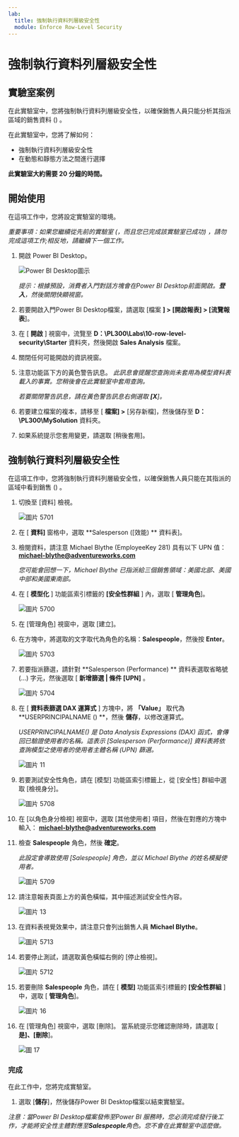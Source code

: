 ```yaml
---
lab:
  title: 強制執行資料列層級安全性
  module: Enforce Row-Level Security
---
```



# **強制執行資料列層級安全性**

## **實驗室案例**

在此實驗室中，您將強制執行資料列層級安全性，以確保銷售人員只能分析其指派區域的銷售資料 () 。

在此實驗室中，您將了解如何：

- 強制執行資料列層級安全性
- 在動態和靜態方法之間進行選擇

**此實驗室大約需要 20 分鐘的時間。**

## **開始使用**

在這項工作中，您將設定實驗室的環境。

*重要事項：如果您繼續從先前的實驗室 (，而且您已完成該實驗室已成功) ，請勿完成這項工作;相反地，請繼續下一個工作。*

1. 開啟 Power BI Desktop。

    ![Power BI Desktop圖示](Linked_image_Files/02-load-data-with-power-query-in-power-bi-desktop_image1.png)

    *提示：根據預設，消費者入門對話方塊會在Power BI Desktop前面開啟。**登入**，然後關閉快顯視窗。*

1. 若要開啟入門Power BI Desktop檔案，請選取 [檔案 **] > [開啟報表] > [流覽報表**]。

1. 在 [ **開啟** ] 視窗中，流覽至 **D：\PL300\Labs\10-row-level-security\Starter** 資料夾，然後開啟 **Sales Analysis** 檔案。

1. 關閉任何可能開啟的資訊視窗。

1. 注意功能區下方的黃色警告訊息。 *此訊息會提醒您查詢尚未套用為模型資料表載入的事實。您稍後會在此實驗室中套用查詢。*
    
    *若要關閉警告訊息，請在黃色警告訊息右側選取 **[X**]。*

1. 若要建立檔案的複本，請移至 [ **檔案] >** [另存新檔]，然後儲存至 **D：\PL300\MySolution** 資料夾。

1. 如果系統提示您套用變更，請選取 [稍後套用]。

## **強制執行資料列層級安全性**

在這項工作中，您將強制執行資料列層級安全性，以確保銷售人員只能在其指派的區域中看到銷售 () 。

1. 切換至 [資料] 檢視。

   ![圖片 5701](Linked_image_Files/04-configure-data-model-in-power-bi-desktop-advanced_image20.png)

1. 在 [ **資料]** 窗格中，選取 **Salesperson ([效能) ** 資料表]。


1. 檢閱資料，請注意 Michael Blythe (EmployeeKey 281) 具有以下 UPN 值： **michael-blythe@adventureworks.com**
    
    *您可能會回想一下，Michael Blythe 已指派給三個銷售領域：美國北部、美國中部和美國東南部。*

1. 在 [ **模型化** ] 功能區索引標籤的 **[安全性群組** ] 內，選取 [ **管理角色**]。

    ![圖片 5700](Linked_image_Files/04-configure-data-model-in-power-bi-desktop-advanced_image21.png)

1. 在 [管理角色] 視窗中，選取 [建立]。

1. 在方塊中，將選取的文字取代為角色的名稱：**Salespeople**，然後按 **Enter**。

   ![圖片 5703](Linked_image_Files/04-configure-data-model-in-power-bi-desktop-advanced_image23.png)

1. 若要指派篩選，請針對 **Salesperson (Performance) ** 資料表選取省略號 (...) 字元，然後選取 [ **新增篩選 \| 條件 [UPN]** 。

   ![圖片 5704](Linked_image_Files/04-configure-data-model-in-power-bi-desktop-advanced_image24.png)

1. 在 [ **資料表篩選 DAX 運算式** ] 方塊中，將 **「Value」** 取代為 **USERPRINCIPALNAME () **，然後 **儲存**，以修改運算式。
    
    *USERPRINCIPALNAME() 是 Data Analysis Expressions (DAX) 函式，會傳回已驗證使用者的名稱。這表示 [Salesperson (Performance)] 資料表將依查詢模型之使用者的使用者主體名稱 (UPN) 篩選。*

   ![圖片 11](Linked_image_Files/04-configure-data-model-in-power-bi-desktop-advanced_image25.png)

1. 若要測試安全性角色，請在 [模型] 功能區索引標籤上，從 [安全性] 群組中選取 [檢視身分]。

   ![圖片 5708](Linked_image_Files/04-configure-data-model-in-power-bi-desktop-advanced_image27.png)

1. 在 [以角色身分檢視] 視窗中，選取 [其他使用者] 項目，然後在對應的方塊中輸入： **michael-blythe@adventureworks.com**

1. 檢查 **Salespeople** 角色，然後 **確定**。
    
    *此設定會導致使用 [Salespeople] 角色，並以 Michael Blythe 的姓名模擬使用者。*

   ![圖片 5709](Linked_image_Files/04-configure-data-model-in-power-bi-desktop-advanced_image28.png)

1. 請注意報表頁面上方的黃色橫幅，其中描述測試安全性內容。

   ![圖片 13](Linked_image_Files/04-configure-data-model-in-power-bi-desktop-advanced_image30.png)

1. 在資料表視覺效果中，請注意只會列出銷售人員 **Michael Blythe**。

   ![圖片 5713](Linked_image_Files/04-configure-data-model-in-power-bi-desktop-advanced_image31.png)

1. 若要停止測試，請選取黃色橫幅右側的 [停止檢視]。

   ![圖片 5712](Linked_image_Files/04-configure-data-model-in-power-bi-desktop-advanced_image32.png)

1. 若要刪除 **Salespeople** 角色，請在 [ **模型]** 功能區索引標籤的 **[安全性群組** ] 中，選取 [ **管理角色**]。

   ![圖片 16](Linked_image_Files/04-configure-data-model-in-power-bi-desktop-advanced_image33.png)

1. 在 [管理角色] 視窗中，選取 [刪除]。 當系統提示您確認刪除時，請選取 [ **是]、[刪除**]。

   ![圖 17](Linked_image_Files/04-configure-data-model-in-power-bi-desktop-advanced_image34.png)

### **完成**

在此工作中，您將完成實驗室。

1. 選取 [**儲存**]，然後儲存Power BI Desktop檔案以結束實驗室。

*注意：當Power BI Desktop檔案發佈至Power BI 服務時，您必須完成發行後工作，才能將安全性主體對應至**Salespeople**角色。您不會在此實驗室中這麼做。*
